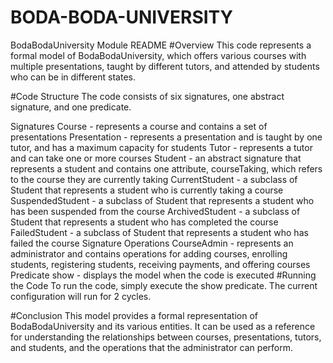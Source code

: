 # BODA-BODA-UNIVERSITY
BodaBodaUniversity Module README
#Overview
This code represents a formal model of BodaBodaUniversity, which offers various courses with multiple presentations, taught by different tutors, and attended by students who can be in different states.

#Code Structure
The code consists of six signatures, one abstract signature, and one predicate.

Signatures
Course - represents a course and contains a set of presentations
Presentation - represents a presentation and is taught by one tutor, and has a maximum capacity for students
Tutor - represents a tutor and can take one or more courses
Student - an abstract signature that represents a student and contains one attribute, courseTaking, which refers to the course they are currently taking
CurrentStudent - a subclass of Student that represents a student who is currently taking a course
SuspendedStudent - a subclass of Student that represents a student who has been suspended from the course
ArchivedStudent - a subclass of Student that represents a student who has completed the course
FailedStudent - a subclass of Student that represents a student who has failed the course
Signature Operations
CourseAdmin - represents an administrator and contains operations for adding courses, enrolling students, registering students, receiving payments, and offering courses
Predicate
show - displays the model when the code is executed
#Running the Code
To run the code, simply execute the show predicate. The current configuration will run for 2 cycles.

#Conclusion
This model provides a formal representation of BodaBodaUniversity and its various entities. It can be used as a reference for understanding the relationships between courses, presentations, tutors, and students, and the operations that the administrator can perform.
